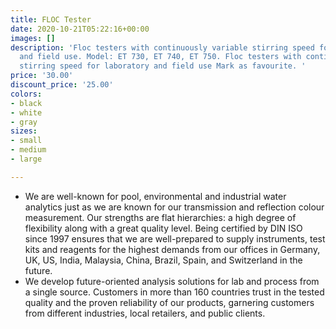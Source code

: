 ```yaml
---
title: FLOC Tester
date: 2020-10-21T05:22:16+00:00
images: []
description: 'Floc testers with continuously variable stirring speed for laboratory
  and field use. Model: ET 730, ET 740, ET 750. Floc testers with continuously variable
  stirring speed for laboratory and field use Mark as favourite. '
price: '30.00'
discount_price: '25.00'
colors:
- black
- white
- gray
sizes:
- small
- medium
- large

---
```

* We are well-known for pool, environmental and industrial water analytics just as we are known for our transmission and reflection colour measurement. Our strengths are flat hierarchies: a high degree of flexibility along with a great quality level. Being certified by DIN ISO since 1997 ensures that we are well-prepared to supply instruments, test kits and reagents for the highest demands from our offices in Germany, UK, US, India, Malaysia, China, Brazil, Spain, and Switzerland in the future.
* We develop future-oriented analysis solutions for lab and process from a single source. Customers in more than 160 countries trust in the tested quality and the proven reliability of our products, garnering customers from different industries, local retailers, and public clients.